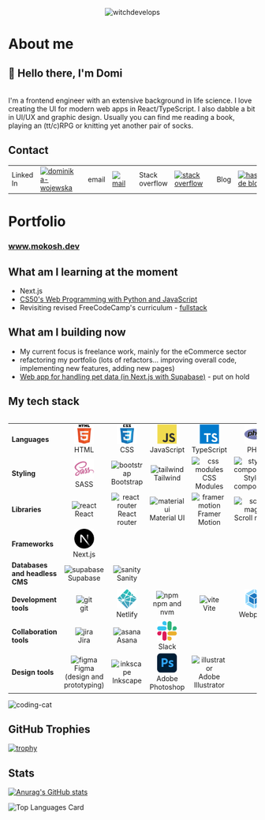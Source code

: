<p align="center"> <img src="https://komarev.com/ghpvc/?username=witchdevelops&label=Profile%20views&color=0e75b6&style=flat" alt="witchdevelops" /> </p>

# About me

<h2>👋 Hello there, I'm Domi</h2>
<br>I'm a frontend engineer with an extensive background in life science. I love creating the UI for modern web apps in React/TypeScript. I also dabble a bit in UI/UX and graphic design. Usually you can find me reading a book, playing an (tt/c)RPG or knitting yet another pair of socks.

## Contact

<table>
   <tbody>
      <tr>
         <td width="120">Linked In</td>
         <td><a href="https://linkedin.com/in/dominika-wojewska" target="blank"><img align="center" src="https://raw.githubusercontent.com/rahuldkjain/github-profile-readme-generator/master/src/images/icons/Social/linked-in-alt.svg" alt="dominika-wojewska" height="30" width="40" /></a></td>
         <td></td>
         <td width="120">email</td>
         <td><a href="mailto:d.n.wojewska@gmail.com" target="blank"><img align="center" src="https://www.vectorlogo.zone/logos/gmail/gmail-icon.svg" alt="mail" height="30" width="40" /></a></td>
         <td></td>
         <td width="130">Stack overflow</td>
         <td><a href="https://stackoverflow.com/users/21059715" target="blank"><img align="center" src="https://raw.githubusercontent.com/rahuldkjain/github-profile-readme-generator/master/src/images/icons/Social/stack-overflow.svg" alt="stack overflow" height="30" width="40" /></a></td>
          <td></td>
         <td width="120">Blog </td>
         <td><a href="https://witchwrites.hashnode.dev/" target="blank"><img align="center" src="https://cdn.hashnode.com/res/hashnode/image/upload/v1611902473383/CDyAuTy75.png?auto=compress" alt="hashnode blog" height="30" width="30" /></a></td>
<!--          <td width="120">Etsy</td>
         <td><a href="https://www.etsy.com/shop/WitchCraftsDW" target="blank"><img align="center" src="https://upload.wikimedia.org/wikipedia/commons/6/64/Etsy_icon.svg" alt="hashnode blog" height="30" width="30" /></a></td> -->
      </tr>
   </tbody>
</table>

# Portfolio

<h3><a href="https://www.mokosh.dev">www.mokosh.dev</a></h3>

## What am I learning at the moment

* Next.js
* [CS50's Web Programming with Python and JavaScript](https://learning.edx.org/course/course-v1:HarvardX+CS50W+Web/block-v1:HarvardX+CS50W+Web+type@sequential+block@5b5791da2eec43c6b5d3d230ec66e75d/block-v1:HarvardX+CS50W+Web+type@vertical+block@5bdbb06fe1f24514954c49cc10813026)
* Revisiting revised FreeCodeCamp's curriculum - [fullstack](https://www.freecodecamp.org/learn/full-stack-developer/)

## What am I building now

* My current focus is freelance work, mainly for the eCommerce sector
* refactoring my portfolio (lots of refactors... improving overall code, implementing new features, adding new pages)
* [Web app for handling pet data (in Next.js with Supabase)](https://github.com/WitchDevelops/cardboard-fort) - put on hold
  
## My tech stack

<div style="clear: both;">
<table align="left" style="display: block; clear: both;">
   <tbody>
      <tr>
         <td align="left"><strong>Languages</strong></td>
         <td align="center">
            <img src="https://raw.githubusercontent.com/devicons/devicon/master/icons/html5/html5-original-wordmark.svg" alt="html5" width="40" height="40"/>
            <br>HTML
         </td>
         <td align="center">
            <img src="https://raw.githubusercontent.com/devicons/devicon/master/icons/css3/css3-original-wordmark.svg" alt="css3" width="40" height="40"/>
            <br>CSS
         </td>
         <td align="center">
            <img src="https://raw.githubusercontent.com/devicons/devicon/master/icons/javascript/javascript-original.svg" alt="javascript" width="40" height="40"/>
            <br>JavaScript
         </td>
         <td align="center">
            <img src="https://raw.githubusercontent.com/devicons/devicon/master/icons/typescript/typescript-original.svg" alt="typescript" width="40" height="40"/>
            <br>TypeScript
         </td>
         <td align="center">
            <img src="https://raw.githubusercontent.com/devicons/devicon/master/icons/php/php-original.svg" alt="php" width="40" height="40"/>
            <br>PHP
         </td>
         <td align="center">
            <img src="https://raw.githubusercontent.com/gilbarbara/logos/master/logos/python.svg" alt="python" width="40" height="40"/>
            <br>Python
         </td>
      </tr>
      <tr>
         <td align="left"><strong>Styling</strong></td>
         <td align="center">
            <img src="https://raw.githubusercontent.com/devicons/devicon/master/icons/sass/sass-original.svg" alt="sass" width="40" height="40"/>
            <br>SASS
         </td>
         <td align="center">
            <img src="https://raw.githubusercontent.com/gilbarbara/logos/master/logos/bootstrap.svg" alt="bootstrap" width="40" height="40"/>
            <br>Bootstrap
         </td>
         <td align="center">
            <img src="https://raw.githubusercontent.com/gilbarbara/logos/master/logos/tailwindcss-icon.svg" alt="tailwind" width="40" height="40"/>
            <br>Tailwind
         </td>
         <td align="center">
            <img src="https://external-content.duckduckgo.com/iu/?u=https%3A%2F%2Fraw.githubusercontent.com%2Fcss-modules%2Flogos%2Fmaster%2Fcss-modules-logo.png&f=1&nofb=1&ipt=289badb3ad55ef54c2a63696d5595291e9ee559045eaebcc40de29d87b649850&ipo=images" alt="css modules" width="40" height="40"/>
            <br>CSS Modules
         </td>
         <td align="center">
            <img src="https://external-content.duckduckgo.com/iu/?u=https%3A%2F%2Fmiro.medium.com%2Fv2%2Fresize%3Afit%3A318%2F1*7jRD5QhgARucFKvRHFxpOg.png&f=1&nofb=1&ipt=b431a07856e4450d89e8023916dc6a887cc8bc74d29dce449dc5431fbca213af&ipo=images" alt="styled components" width="40" height="40"/>
            <br>Styled components
         </td>
         <td align="center"></td>
      </tr>
      <tr>
         <td align="left"><strong>Libraries</strong></td>
         <td align="center">
            <img src="https://raw.githubusercontent.com/gilbarbara/logos/master/logos/react.svg" alt="react" width="40" height="40"/>
            <br>React
         </td>
         <td align="center">
            <img src="https://raw.githubusercontent.com/gilbarbara/logos/master/logos/react-router.svg" alt="react router" width="40" height="40"/>
            <br>React router
         </td>
         <td align="center">
            <img src="https://raw.githubusercontent.com/gilbarbara/logos/master/logos/material-ui.svg" alt="material ui" width="40" height="40"/>
            <br>Material UI
         </td>
         <td align="center">
            <img src="https://external-content.duckduckgo.com/iu/?u=https%3A%2F%2Ftse1.mm.bing.net%2Fth%3Fid%3DOIP.Q5azlUHD6PqSqPLL1EyBsgHaHa%26pid%3DApi&f=1&ipt=6ae4bcd7ec2e5e678160b47f472d391bf97e10c77b80965897bbe36afeb8625a&ipo=images" alt="framer motion" width="40" height="40"/>
            <br>Framer Motion
         </td>
         <td align="center">
            <img src="https://scrollmagic.io/assets/img/demo_tophat.png" alt="scroll magic" width="40" height="40"/>
            <br>Scroll magic
         </td>
         <td align="center">
            <img src="https://external-content.duckduckgo.com/iu/?u=https%3A%2F%2Favatars.githubusercontent.com%2Fu%2F139895814%3Fs%3D280%26v%3D4&f=1&nofb=1&ipt=2e99a52be95ee17cd98761075c405c59dd919a6c9a967f88d074464c3995e0e9&ipo=images" alt="shadcn" width="40" height="40"/>
            <br>ShadCN
         </td>
      </tr>
      <tr>
         <td align="left"><strong>Frameworks</strong></td>
         <td align="center">
            <img src="https://raw.githubusercontent.com/devicons/devicon/master/icons/nextjs/nextjs-original.svg" alt="nextjs" width="40" height="40"/>
            <br>Next.js
         </td>
         <td></td>
         <td></td>
         <td></td>
         <td></td>
         <td align="center"></td>
      </tr>
      <tr>
         <td align="left"><strong>Databases and headless CMS</strong></td>
         <td align="center">
            <img src="https://raw.githubusercontent.com/gilbarbara/logos/master/logos/supabase-icon.svg" alt="supabase" width="40" height="40"/>
            <br>Supabase
         </td>
         <td align="center">
            <img src="https://external-content.duckduckgo.com/iu/?u=https%3A%2F%2Fyt3.ggpht.com%2Fa%2FAATXAJx-stPk1I5znVK00ODV7_fYdkP55KF941cJAg%3Ds900-c-k-c0xffffffff-no-rj-mo&f=1&nofb=1&ipt=62529bb7eb4d2d8e282141a6c85cccc4469559d5d771ce580792febed63e8269&ipo=images" alt="sanity" width="40" height="40"/>
            <br>Sanity
         </td>
         <td></td>
         <td></td>
         <td></td>
         <td align="center"></td>
      </tr>
      <tr>
         <td align="left"><strong>Development tools</strong></td>
         <td align="center">
            <img src="https://www.vectorlogo.zone/logos/git-scm/git-scm-icon.svg" alt="git" width="40" height="40"/> 
            <br>git
         </td>
         <td align="center">
            <img src="https://raw.githubusercontent.com/gilbarbara/logos/master/logos/netlify-icon.svg" alt="netlify" width="40" height="40"/>
            <br>Netlify
         </td>
         <td align="center">
            <img src="https://www.vectorlogo.zone/logos/npmjs/npmjs-icon.svg" alt="npm" width="40" height="40"/>
            <br>npm and nvm
         </td>
         <td align="center">
            <img src="https://raw.githubusercontent.com/gilbarbara/logos/master/logos/vitejs.svg" alt="vite" width="40" height="40" />
            <br>Vite
         </td>
         <td align="center">
            <img src="https://raw.githubusercontent.com/devicons/devicon/ca28c779441053191ff11710fe24a9e6c23690d6/icons/webpack/webpack-original.svg" alt="webpack" width="40" height="40"/>
            <br>Webpack
         </td>
         <td align="center"></td>
      </tr>
      <tr>
         <td align="left"><strong>Collaboration tools</strong></td>
         <td align="center">
            <img src="https://www.vectorlogo.zone/logos/atlassian_jira/atlassian_jira-icon.svg" alt="jira" width="40" height="40"/> 
            <br>Jira
         </td>
         <td align="center">
            <img src="https://upload.vectorlogo.zone/logos/asana/images/cae029cc-73d9-4b0d-83e2-70893c439061.svg" alt="asana" width="40" height="40"/>
            <br>Asana
         </td>
         <td align="center">
            <img src="https://raw.githubusercontent.com/devicons/devicon/ca28c779441053191ff11710fe24a9e6c23690d6/icons/slack/slack-original.svg" alt="slack" width="40" height="40" />
            <br>Slack
         </td>
         <td align="center">
         </td>
         <td align="center"></td>
         <td align="center"></td>
      </tr>
      <tr>
         <td align="left"><strong>Design tools</strong></td>
         <td align="center">
            <img src="https://www.vectorlogo.zone/logos/figma/figma-icon.svg" alt="figma" width="40" height="40"/> 
            <br>Figma
            <br>(design and prototyping)
         </td>
         <td align="center">
            <img src="https://www.vectorlogo.zone/logos/inkscape/inkscape-icon.svg" alt="inkscape" width="40" height="40"/>
            <br>Inkscape
         </td>
         <td align="center">
            <img src="https://raw.githubusercontent.com/devicons/devicon/master/icons/photoshop/photoshop-original.svg" alt="photoshop" width="40" height="40"/>
            <br>Adobe Photoshop
         </td>
         <td align="center">
            <img src="https://www.vectorlogo.zone/logos/adobe_illustrator/adobe_illustrator-icon.svg" alt="illustrator" width="40" height="40"/>
            <br>Adobe Illustrator
         </td>
         <td align="center"></td>
         <td align="center"></td>
      </tr>
   </tbody>
</table>
</div>

![coding-cat](https://github.com/WitchDevelops/WitchDevelops/assets/112077394/819347f4-1203-436e-9d83-8e6e92f2dde1)   

## GitHub Trophies

[![trophy](https://github-profile-trophy.vercel.app/?username=WitchDevelops&theme=algolia&row=2&column=5)](https://github.com/WitchDevelops/github-profile-trophy)   


## Stats

[![Anurag's GitHub stats](https://github-readme-stats.vercel.app/api?username=WitchDevelops&count_private=true&show_icons=true&theme=transparent)](https://github.com/WitchDevelops/github-readme-stats)

![Top Languages Card](https://github-readme-stats.vercel.app/api/top-langs/?username=WitchDevelops&layout=donut&theme=transparent&langs_count=10)

